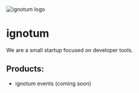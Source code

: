 ![ignotum logo](https://avatars.githubusercontent.com/u/163140183?s=200&v=4)
# ignotum

We are a small startup focused on developer tools.

## Products:
- ignotum events (coming soon)

